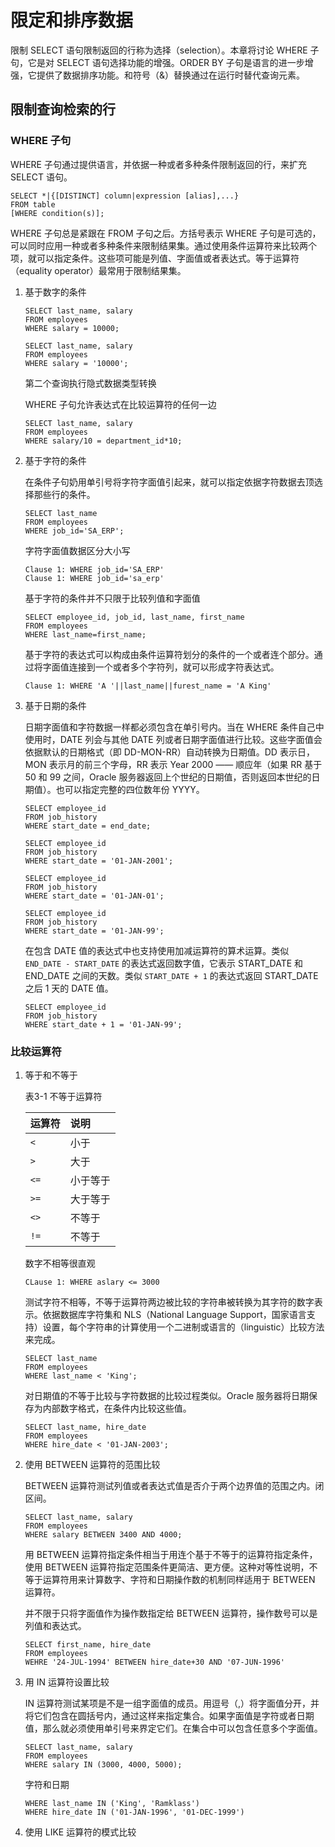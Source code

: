 # 限定和排序数据

限制 SELECT 语句限制返回的行称为选择（selection）。本章将讨论 WHERE 子句，它是对 SELECT 语句选择功能的增强。ORDER BY 子句是语言的进一步增强，它提供了数据排序功能。和符号（&）替换通过在运行时替代查询元素。

## 限制查询检索的行

### WHERE 子句

WHERE 子句通过提供语言，并依据一种或者多种条件限制返回的行，来扩充 SELECT 语句。

```
SELECT *|{[DISTINCT] column|expression [alias],...}
FROM table
[WHERE condition(s)];
```

WHERE 子句总是紧跟在 FROM 子句之后。方括号表示 WHERE 子句是可选的，可以同时应用一种或者多种条件来限制结果集。通过使用条件运算符来比较两个项，就可以指定条件。这些项可能是列值、字面值或者表达式。等于运算符（equality operator）最常用于限制结果集。

1. 基于数字的条件
   
   ```
   SELECT last_name, salary
   FROM employees
   WHERE salary = 10000;
   
   SELECT last_name, salary
   FROM employees
   WHERE salary = '10000';
   ```

   第二个查询执行隐式数据类型转换

   WHERE 子句允许表达式在比较运算符的任何一边

   ```
   SELECT last_name, salary
   FROM employees
   WHERE salary/10 = department_id*10;
   ```

1. 基于字符的条件
   
   在条件子句奶用单引号将字符字面值引起来，就可以指定依据字符数据去顶选择那些行的条件。

   ```
   SELECT last_name
   FROM employees
   WHERE job_id='SA_ERP';
   ```

   字符字面值数据区分大小写

   `Clause 1: WHERE job_id='SA_ERP'`  
   `Clause 1: WHERE job_id='sa_erp'`

   基于字符的条件并不只限于比较列值和字面值

   ```
   SELECT employee_id, job_id, last_name, first_name
   FROM employees
   WHERE last_name=first_name;
   ```

   基于字符的表达式可以构成由条件运算符划分的条件的一个或者连个部分。通过将字面值连接到一个或者多个字符列，就可以形成字符表达式。

   `Clause 1: WHERE 'A '||last_name||furest_name = 'A King'`

1. 基于日期的条件
   
   日期字面值和字符数据一样都必须包含在单引号内。当在 WHERE 条件自己中使用时，DATE 列会与其他 DATE 列或者日期字面值进行比较。这些字面值会依据默认的日期格式（即 DD-MON-RR）自动转换为日期值。DD 表示日，MON 表示月的前三个字母，RR 表示 Year 2000 —— 顺应年（如果 RR 基于 50 和 99 之间，Oracle 服务器返回上个世纪的日期值，否则返回本世纪的日期值）。也可以指定完整的四位数年份 YYYY。

   ```
   SELECT employee_id
   FROM job_history
   WHERE start_date = end_date;
   
   SELECT employee_id
   FROM job_history
   WHERE start_date = '01-JAN-2001';

   SELECT employee_id
   FROM job_history
   WHERE start_date = '01-JAN-01';

   SELECT employee_id
   FROM job_history
   WHERE start_date = '01-JAN-99';
   ```

   在包含 DATE 值的表达式中也支持使用加减运算符的算术运算。类似 `END_DATE - START_DATE` 的表达式返回数字值，它表示 START_DATE 和 END_DATE 之间的天数。类似 `START_DATE + 1` 的表达式返回 START_DATE 之后 1 天的 DATE 值。

   ```
   SELECT employee_id
   FROM job_history
   WHERE start_date + 1 = '01-JAN-99';
   ```

### 比较运算符

1. 等于和不等于
   
   表3-1 不等于运算符

   |运算符|说明|
   |:-|:-|
   |`<`|小于|
   |`>`|大于|
   |`<=`|小于等于|
   |`>=`|大于等于|
   |`<>`|不等于|
   |`!=`|不等于|

   数字不相等很直观

   `CLause 1: WHERE aslary <= 3000`

   测试字符不相等，不等于运算符两边被比较的字符串被转换为其字符的数字表示。依据数据库字符集和 NLS（National Language Support，国家语言支持）设置，每个字符串的计算使用一个二进制或语言的（linguistic）比较方法来完成。

   ```
   SELECT last_name
   FROM employees
   WHERE last_name < 'King';
   ```

   对日期值的不等于比较与字符数据的比较过程类似。Oracle 服务器将日期保存为内部数字格式，在条件内比较这些值。

   ```
   SELECT last_name, hire_date
   FROM employees
   WHERE hire_date < '01-JAN-2003';
   ```

1. 使用 BETWEEN 运算符的范围比较
   
   BETWEEN 运算符测试列值或者表达式值是否介于两个边界值的范围之内。闭区间。

   ```
   SELECT last_name, salary
   FROM employees
   WHERE salary BETWEEN 3400 AND 4000;
   ```

   用 BETWEEN 运算符指定条件相当于用连个基于不等于的运算符指定条件，使用 BETWEEN 运算符指定范围条件更简洁、更方便。这种对等性说明，不等于运算符用来计算数字、字符和日期操作数的机制同样适用于 BETWEEN 运算符。

   并不限于只将字面值作为操作数指定给 BETWEEN 运算符，操作数号可以是列值和表达式。

   ```
   SELECT first_name, hire_date
   FROM employees
   WEHRE '24-JUL-1994' BETWEEN hire_date+30 AND '07-JUN-1996'
   ```

1. 用 IN 运算符设置比较
   
   IN 运算符测试某项是不是一组字面值的成员。用逗号（,）将字面值分开，并将它们包含在圆括号内，通过这样来指定集合。如果字面值是字符或者日期值，那么就必须使用单引号来界定它们。在集合中可以包含任意多个字面值。

   ```
   SELECT last_name, salary
   FROM employees
   WHERE salary IN (3000, 4000, 5000);
   ```

   字符和日期

   `WHERE last_name IN ('King', 'Ramklass')`  
   `WHERE hire_date IN ('01-JAN-1996', '01-DEC-1999')`

1. 使用 LIKE 运算符的模式比较
   
   